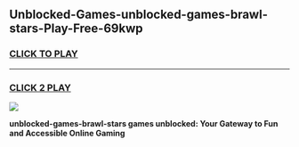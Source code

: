 
## Unblocked-Games-unblocked-games-brawl-stars-Play-Free-69kwp
<h3>
<a href="https://premium76.site?title=unblocked-games-brawl-stars&ref=20A">CLICK TO PLAY</a></h3>
<hr>

<h3>
<a href="https://premium76.site?title=unblocked-games-brawl-stars&ref=20A">CLICK 2 PLAY</a>
  
</h3>

<a href="https://premium76.site?title=unblocked-games-brawl-stars&ref=20A"><img src="https://clearcache.store/games.png"></a>


**unblocked-games-brawl-stars games unblocked: Your Gateway to Fun and Accessible Online Gaming**
